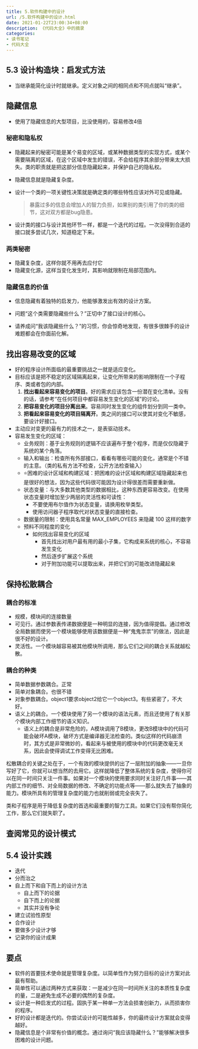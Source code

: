 ```yaml
---
title: 5.软件构建中的设计
url: /5.软件构建中的设计.html
date: 2021-01-22T23:00:34+08:00
description: 《代码大全》中的摘录
categories:
- 读书笔记
- 代码大全
---
```


## 5.3 设计构造块：启发式方法

- 当继承能简化设计时就继承。定义对象之间的相同点和不同点就叫“继承”。

## 隐藏信息
- 使用了隐藏信息的大型项目，比没使用的，容易修改4倍
### 秘密和隐私权
- 隐藏起来的秘密可能是某个易变的区域，或某种数据类型的实现方式，或某个需要隔离的区域，在这个区域中发生的错误，不会给程序其余部分带来太大损失。类的职责就是把这部分信息隐藏起来，并保护自己的隐私权。

- 隐藏信息就是隐藏复杂度。

- 设计一个类的一项关键性决策就是确定类的哪些特性应该对外可见或隐藏。
    > 暴露过多的信息会增加人的智力负担，如果别的类引用了你的类的细节，这对双方都是bug隐患。

- 设计类的接口与设计其他环节一样，都是一个迭代的过程。一次没得到合适的接口就多尝试几次，知道稳定下来。

### 两类秘密
- 隐藏复杂度，这样你就不用再去应付它
- 隐藏变化源，这样当变化发生时，其影响就限制在局部范围内。

### 隐藏信息的价值
- 信息隐藏有着独特的启发力，他能够激发出有效的设计方案。 

- 问题“这个类需要隐藏些什么？”正切中了接口设计的核心。

- 请养成问“我该隐藏些什么？”的习惯，你会惊奇地发现，有很多很棘手的设计难题都会在你面前化解。

## 找出容易改变的区域 

- 好的程序设计所面临的最重要挑战之一就是适应变化。
- 目标应该是把不稳定的区域隔离起来，让变化所带来的影响限制在一个子程序、类或者包的内部。
    1. **找出看起来容易变化的项目**。好的需求应该包含一份潜在变化清单。没有的话，请参考“在任何项目中都容易发生变化的区域”的讨论。
    2. **把容易变化的项目分离出来**。容易同时发生变化的组件划分到同一类中。
    3. **把看起来容易变化的项目隔离开**。类之间的接口可以使其对变化不敏感，要设计好接口。
- 主动应对变更的最有力的技术之一，是表驱动技术。
- 容易发生变化的区域：
    - 业务规则：基于业务规则的逻辑不应该遍布于整个程序，而是仅仅隐藏于系统的某个角落。
    - 输入和输出：检查所有外部接口，看看有哪些可能的变化，通常是个不错的主意。（类的私有方法不检查，公开方法检查输入）
    - ⭐️困难的设计区域和构建区域：把困难的设计区域和构建区域隐藏起来也是很好的想法，因为这些代码很可能因为设计得很差而需要重新做。
    - 状态变量：与大多数其他类型的数据相比，这种东西更容易改变。在使用状态变量时增加至少两层的灵活性和可读性：
        - 不要使用布尔值作为状态变量，请换用枚举类型。
        - 使用访问器子程序取代对状态变量的直接检查。
    - 数据量的限制：使用具名常量 MAX_EMPLOYEES 来隐藏 100 这样的数字
    - 预料不同程度的变化
        - 如何找出容易变化的区域
            - 首先找出对用户最有用的最小子集，它构成来系统的核心，不容易发生变化
            - 然后逐步扩展这个系统
            - 对于附加功能可以提取出来，并把它们的可能改进隐藏起来
## 保持松散耦合
### 耦合的标准
- 规模，模块间的连接数量
- 可见行。通过参数表传递数据便是一种明显的连接，因为值得提倡。通过修改全局数据而使另一个模块能够使用该数据便是一种“鬼鬼祟祟”的做法，因此是很不好的设计。
- 灵活性。一个模块越容易被其他模块所调用，那么它们之间的耦合关系就越松散。
### 耦合的种类
- 简单数据参数耦合。正常
- 简单对象耦合。也很不错
- 对象参数耦合。object1要求object2给它一个object3。有些紧密了，不大好。
- 语义上的耦合。一个模块使用了另一个模块的语法元素，而且还使用了有关那个模块内部工作细节的语义知识。
    - 语义上的耦合是非常危险的，A模块调用了B模块，更改B模块中的代码可能会破坏A模块，破坏方式是编译器无法检查的。类似这样的代码崩溃时，其方式是非常微妙的，看起来与被使用的模块中的代码更改毫无关系，因此会使得调试工作变得无比困难。

松散耦合的关键之处在于，一个有效的模块提供的出了一层附加的抽象——一旦你写好了它，你就可以想当然的去用它。这样就降低了整体系统的复杂度，使得你可以在同一时间只关注一件事。如果对一个模块的使用要求同时关注好几件事——其内部工作的细节、对全局数据的修改、不确定的功能点等——那么就失去了抽象的能力。模块所具有的管理复杂度的能力也就削弱或完全丧失了。

类和子程序是用于降低复杂度的首选和最重要的智力工具。如果它们没有帮你简化工作，那么它们就失职了。

## 查阅常见的设计模式

## 5.4 设计实践
- 迭代
- 分而治之
- 自上而下和自下而上的设计方法
    - 自上而下的论据
    - 自下而上的论据
    - 其实并没有争论
- 建立试验性原型
- 合作设计
- 要做多少设计才够
- 记录你的设计成果
> 

## 要点
- 软件的首要技术使命就是管理复杂度。以简单性作为努力目标的设计方案对此最有帮助。
- 简单性可以通过两种方式来获取：一是减少在同一时间所关注的本质性复杂度的量，二是避免生成不必要的偶然的复杂度。
- 设计是一种启发式的过程。固执于某一种单一方法会损害创新力，从而损害你的程序。
- 好的设计都是迭代的。你尝试设计的可能性越多，你的最终设计方案就会变得越好。
- 隐藏信息是个非常有价值的概念。通过询问“我应该隐藏什么？”能够解决很多困难的设计问题。